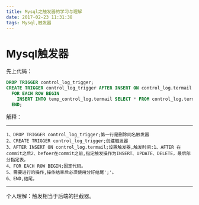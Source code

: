 ```yaml
---
title: Mysql之触发器的学习与理解
date: 2017-02-23 11:31:38
tags: Mysql,触发器
---
```

# Mysql触发器
先上代码：
```sql
DROP TRIGGER control_log_trigger;
CREATE TRIGGER control_log_trigger AFTER INSERT ON control_log.termail
  FOR EACH ROW BEGIN
    INSERT INTO temp_control_log.termail SELECT * FROM control_log.termail where id = NEW.id;
  END;
```
解释：

---
    1、DROP TRIGGER control_log_trigger;第一行是删除同名触发器
    2、CREATE TRIGGER control_log_trigger;创建触发器
    3、AFTER INSERT ON control_log.termail;设置触发器,触发时间:1、AFTER 在commit之后2、befoer在commit之前,指定触发操作为INSERT、UPDATE、DELETE，最后部分指定表。
    4、FOR EACH ROW BEGIN;固定代码。
    5、需要进行的操作,操作结束后必须使用分好结尾';'。
    6、END,结尾。
---
个人理解：触发相当于后端的拦截器。